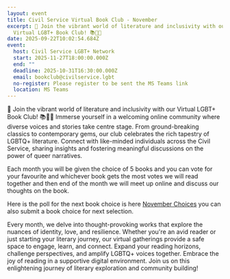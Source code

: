 ```yaml
---
layout: event
title: Civil Service Virtual Book Club - November
excerpt: 🌈 Join the vibrant world of literature and inclusivity with our
  Virtual LGBT+ Book Club! 📚🏳️‍🌈
date: 2025-09-22T10:02:54.684Z
event:
  host: Civil Service LGBT+ Network
  start: 2025-11-27T18:00:00.000Z
  end: ""
  deadline: 2025-10-31T16:30:00.000Z
  email: bookclub@civilservice.lgbt
  no-register: Please register to be sent the MS Teams link
  location: MS Teams
---
```

🌈 Join the vibrant world of literature and inclusivity with our Virtual LGBT+ Book Club! 📚🏳️‍🌈 Immerse yourself in a welcoming online community where diverse voices and stories take centre stage. From ground-breaking classics to contemporary gems, our club celebrates the rich tapestry of LGBTQ+ literature. Connect with like-minded individuals across the Civil Service, sharing insights and fostering meaningful discussions on the power of queer narratives.

Each month you will be given the choice of 5 books and you can vote for your favourite and whichever book gets the most votes we will read together and then end of the month we will meet up online and discuss our thoughts on the book.

Here is the poll for the next book choice is here [November Choices](https://forms.office.com/pages/responsepage.aspx?id=KEeHxuZx_kGp4S6MNndq2J2LYzti9zZDnPfGeu23uKdUNEtTNjhUVFNDRjBFMlZNSkVPTFJNQU5DRy4u&route=shorturl) you can also submit a book choice for next selection.

Every month, we delve into thought-provoking works that explore the nuances of identity, love, and resilience. Whether you're an avid reader or just starting your literary journey, our virtual gatherings provide a safe space to engage, learn, and connect. Expand your reading horizons, challenge perspectives, and amplify LGBTQ+ voices together. Embrace the joy of reading in a supportive digital environment. Join us on this enlightening journey of literary exploration and community building!
